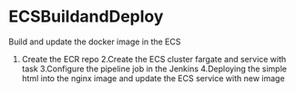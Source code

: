 # ECSBuildandDeploy

Build and update the docker image in the ECS 

1. Create the ECR repo
2.Create the ECS cluster fargate and service with task 
3.Configure the pipeline job in the Jenkins
4.Deploying the simple html into the nginx image and update the ECS service with new image

